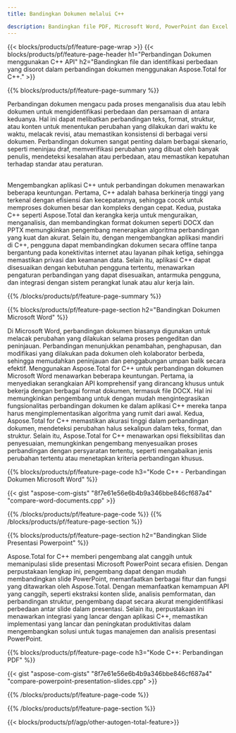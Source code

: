```yaml
---
title: Bandingkan Dokumen melalui C++ 

description: Bandingkan file PDF, Microsoft Word, PowerPoint dan Excel melalui aplikasi C++ Anda. Dapatkan hasil perbandingan yang disorot.
---
```


{{< blocks/products/pf/feature-page-wrap >}}
{{< blocks/products/pf/feature-page-header h1="Perbandingan Dokumen menggunakan C++ API" h2="Bandingkan file dan identifikasi perbedaan yang disorot dalam perbandingan dokumen menggunakan Aspose.Total for C++." >}}

{{% blocks/products/pf/feature-page-summary %}}

Perbandingan dokumen mengacu pada proses menganalisis dua atau lebih dokumen untuk mengidentifikasi perbedaan dan persamaan di antara keduanya. Hal ini dapat melibatkan perbandingan teks, format, struktur, atau konten untuk menentukan perubahan yang dilakukan dari waktu ke waktu, melacak revisi, atau memastikan konsistensi di berbagai versi dokumen. Perbandingan dokumen sangat penting dalam berbagai skenario, seperti meninjau draf, memverifikasi perubahan yang dibuat oleh banyak penulis, mendeteksi kesalahan atau perbedaan, atau memastikan kepatuhan terhadap standar atau peraturan.<br /><br />

Mengembangkan aplikasi C++ untuk perbandingan dokumen menawarkan beberapa keuntungan. Pertama, C++ adalah bahasa berkinerja tinggi yang terkenal dengan efisiensi dan kecepatannya, sehingga cocok untuk memproses dokumen besar dan kompleks dengan cepat. Kedua, pustaka C++ seperti Aspose.Total dan kerangka kerja untuk menguraikan, menganalisis, dan membandingkan format dokumen seperti DOCX dan PPTX memungkinkan pengembang menerapkan algoritma perbandingan yang kuat dan akurat. Selain itu, dengan mengembangkan aplikasi mandiri di C++, pengguna dapat membandingkan dokumen secara offline tanpa bergantung pada konektivitas internet atau layanan pihak ketiga, sehingga memastikan privasi dan keamanan data. Selain itu, aplikasi C++ dapat disesuaikan dengan kebutuhan pengguna tertentu, menawarkan pengaturan perbandingan yang dapat disesuaikan, antarmuka pengguna, dan integrasi dengan sistem perangkat lunak atau alur kerja lain.

{{% /blocks/products/pf/feature-page-summary  %}}

{{% blocks/products/pf/feature-page-section  h2="Bandingkan Dokumen Microsoft Word" %}}

Di Microsoft Word, perbandingan dokumen biasanya digunakan untuk melacak perubahan yang dilakukan selama proses pengeditan dan peninjauan. Perbandingan menunjukkan penambahan, penghapusan, dan modifikasi yang dilakukan pada dokumen oleh kolaborator berbeda, sehingga memudahkan peninjauan dan penggabungan umpan balik secara efektif. Menggunakan Aspose.Total for C++ untuk perbandingan dokumen Microsoft Word menawarkan beberapa keuntungan. Pertama, ia menyediakan serangkaian API komprehensif yang dirancang khusus untuk bekerja dengan berbagai format dokumen, termasuk file DOCX. Hal ini memungkinkan pengembang untuk dengan mudah mengintegrasikan fungsionalitas perbandingan dokumen ke dalam aplikasi C++ mereka tanpa harus mengimplementasikan algoritma yang rumit dari awal. Kedua, Aspose.Total for C++ memastikan akurasi tinggi dalam perbandingan dokumen, mendeteksi perubahan halus sekalipun dalam teks, format, dan struktur. Selain itu, Aspose.Total for C++ menawarkan opsi fleksibilitas dan penyesuaian, memungkinkan pengembang menyesuaikan proses perbandingan dengan persyaratan tertentu, seperti mengabaikan jenis perubahan tertentu atau menetapkan kriteria perbandingan khusus. 

{{% blocks/products/pf/feature-page-code h3="Kode C++ - Perbandingan Dokumen Microsoft Word" %}}

{{< gist "aspose-com-gists" "8f7e61e56e6b4b9a346bbe846cf687a4" "compare-word-documents.cpp" >}}

{{% /blocks/products/pf/feature-page-code  %}}
{{% /blocks/products/pf/feature-page-section %}}

{{% blocks/products/pf/feature-page-section  h2="Bandingkan Slide Presentasi Powerpoint" %}}

Aspose.Total for C++ memberi pengembang alat canggih untuk memanipulasi slide presentasi Microsoft PowerPoint secara efisien. Dengan perpustakaan lengkap ini, pengembang dapat dengan mudah membandingkan slide PowerPoint, memanfaatkan berbagai fitur dan fungsi yang ditawarkan oleh Aspose.Total. Dengan memanfaatkan kemampuan API yang canggih, seperti ekstraksi konten slide, analisis pemformatan, dan perbandingan struktur, pengembang dapat secara akurat mengidentifikasi perbedaan antar slide dalam presentasi. Selain itu, perpustakaan ini menawarkan integrasi yang lancar dengan aplikasi C++, memastikan implementasi yang lancar dan peningkatan produktivitas dalam mengembangkan solusi untuk tugas manajemen dan analisis presentasi PowerPoint.

{{% blocks/products/pf/feature-page-code h3="Kode C++: Perbandingan PDF" %}}

{{< gist "aspose-com-gists" "8f7e61e56e6b4b9a346bbe846cf687a4" "compare-powerpoint-presentation-slides.cpp" >}}

{{% /blocks/products/pf/feature-page-code  %}}

{{% /blocks/products/pf/feature-page-section %}}

{{< blocks/products/pf/agp/other-autogen-total-feature>}}